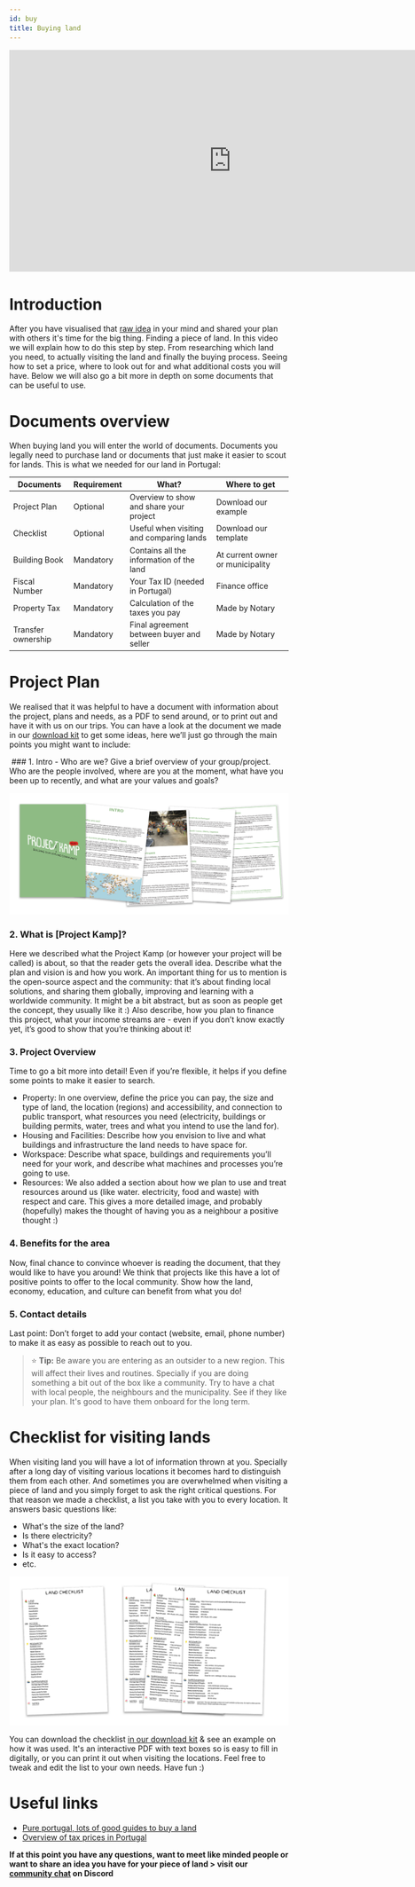 ```yaml
---
id: buy
title: Buying land
---
```


<div class="videocontainer">
  <iframe width="800" height="400" src="https://www.youtube.com/embed/GaIBY1klcZ8" frameborder="0" allow="accelerometer; autoplay; encrypted-media; gyroscope; picture-in-picture" allowfullscreen></iframe>
</div>


# Introduction
After you have visualised that [raw idea](https://community.projectkamp.com/academy/land/share) in your mind and shared your plan with others it's time for the big thing. Finding a piece of land. In this video we will explain how to do this step by step. From researching which land you need, to actually visiting the land and finally the buying process. Seeing how to set a price, where to look out for and what additional costs you will have. Below we will also go a bit more in depth on some documents that can be useful to use.

# Documents overview
When buying land you will enter the world of documents. Documents you legally need to purchase land or documents that just make it easier to scout for lands. This is what we needed for our land in Portugal:

| Documents | Requirement | What? |   Where to get|
|----|----|----|----|
|Project Plan     | Optional  | Overview to show and share your project| Download our example
|Checklist        | Optional  | Useful when visiting and comparing lands| Download our template
|Building Book    | Mandatory | Contains all the information of the land| At current owner or municipality |
|Fiscal Number    | Mandatory | Your Tax ID (needed in Portugal)| Finance office |
|Property Tax     | Mandatory | Calculation of the taxes you pay| Made by Notary |
|Transfer ownership |Mandatory | Final agreement between buyer and seller | Made by Notary |


# Project Plan
We realised that it was helpful to have a document with information about the project, plans and needs, as a PDF to send around, or to print out and have it with us on our trips.
You can have a look at the document we made in our [download kit](https://github.com/ONEARMY/project-kamp-kit/archive/V0.1.zip) to get some ideas, here we’ll just go through the main points you might want to include:

 ### 1. Intro - Who are we?
Give a brief overview of your group/project. Who are the people involved, where are you at the moment, what have you been up to recently, and what are your values and goals?


<img src="../assets/land/project-plan.png"/>

### 2. What is [Project Kamp]?
Here we described what the Project Kamp (or however your project will be called) is about, so that the reader gets the overall idea. Describe what the plan and vision is and how you work. An important thing for us to mention is the open-source aspect and the community: that it’s about finding local solutions, and sharing them globally, improving and learning with a worldwide community. It might be a bit abstract, but as soon as people get the concept, they usually like it :) Also describe, how you plan to finance this project, what your income streams are - even if you don’t know exactly yet, it’s good to show that you’re thinking about it!

### 3. Project Overview
Time to go a bit more into detail! Even if you’re flexible, it helps if you define some points to make it easier to search.
- Property: In one overview, define the price you can pay, the size and type of land, the location (regions) and accessibility, and connection to public transport, what resources you need (electricity, buildings or building permits, water, trees and what you intend to use the land for).
- Housing and Facilities: Describe how you envision to live and what buildings and infrastructure the land needs to have space for.
- Workspace: Describe what space, buildings and requirements you’ll need for your work, and describe what machines and processes you’re going to use.
- Resources: We also added a section about how we plan to use and treat resources around us (like water. electricity, food and waste) with respect and care. This gives a more detailed image, and probably (hopefully) makes the thought of having you as a neighbour a positive thought :)

### 4. Benefits for the area
Now, final chance to convince whoever is reading the document, that they would like to have you around! We think that projects like this have a lot of positive points to offer to the local community. Show how the land, economy, education, and culture can benefit from what you do!

### 5. Contact details
Last point: Don’t forget to add your contact (website, email, phone number) to make it as easy as possible to reach out to you.


> ⭐️ **Tip:** Be aware you are entering as an outsider to a new region. This will affect their lives and routines. Specially if you are doing something a bit out of the box like a community. Try to have a chat with local people, the neighbours and the municipality. See if they like your plan. It's good to have them onboard for the long term.




# Checklist for visiting lands

When visiting land you will have a lot of information thrown at you. Specially after a long day of visiting various locations it becomes hard to distinguish them from each other. And sometimes you are overwhelmed when visiting a piece of land and you simply forget to ask the right critical questions. For that reason we made a checklist, a list you take with you to every location. It answers basic questions like:
- What's the size of the land?
- Is there electricity?
- What's the exact location?
- Is it easy to access?
- etc.
<img src="../assets/land/checklist.png"/>


You can download the checklist [in our download kit](https://github.com/ONEARMY/project-kamp-kit/archive/V0.1.zip) & see an example on how it was used. It's an interactive PDF with text boxes so is easy to fill in digitally, or you can print it out when visiting the locations. Feel free to tweak and edit the list to your own needs. Have fun :)

# Useful links
- [Pure portugal, lots of good guides to buy a land](https://www.pureportugal.co.uk/guides/)
- [Overview of tax prices in Portugal](https://www.portugalproperty.com/finance-related/taxes/)



**If at this point you have any questions, want to meet like minded people or want to share an idea you have for your piece of land > visit our [community chat](https://discord.com/invite/SSBrzeR) on Discord**
